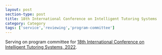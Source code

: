 ```yaml
---
layout: post
section-type: post
title: 18th International Conference on Intelligent Tutoring Systems
category: Category
tags: ['service','reviewing','program-committee']
---
```

Serving on program committee for [18th International Conference on Intelligent Tutoring Systems, 2022](https://iis-international.org/its2022-bucharest-romania/).


